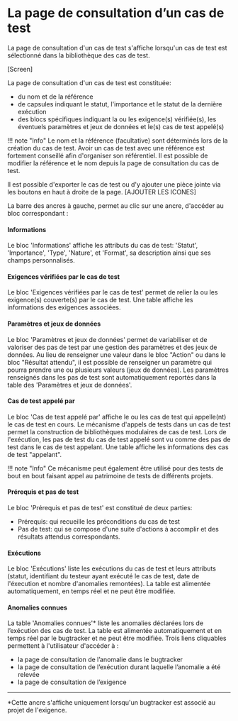 # La page de consultation d’un cas de test

La page de consultation d'un cas de test s'affiche lorsqu'un cas de test est sélectionné dans la bibliothèque des cas de test.

[Screen]

La page de consultation d'un cas de test est constituée:
- du nom et de la référence
- de capsules indiquant le statut, l'importance et le statut de la dernière exécution
- des blocs spécifiques indiquant la ou les exigence(s) vérifiée(s), les éventuels paramètres et jeux de données et le(s) cas de test appelé(s)

!!! note "Info"
	Le nom et la référence (facultative) sont déterminés lors de la création du cas de test. Avoir un cas de test avec une référence est fortement conseillé afin d'organiser son référentiel. Il est possible de modifier la référence et le nom depuis la page de consultation du cas de test.

Il est possible d'exporter le cas de test ou d'y ajouter une pièce jointe via les boutons en haut à droite de la page. [AJOUTER LES ICONES]

La barre des ancres à gauche, permet au clic sur une ancre, d'accéder au bloc correspondant :
#### Informations
Le bloc 'Informations' affiche les attributs du cas de test: 'Statut', 'Importance', 'Type', 'Nature', et 'Format', sa description ainsi que ses champs personnalisés.

#### Exigences vérifiées par le cas de test
Le bloc 'Exigences vérifiées par le cas de test' permet de relier la ou les exigence(s) couverte(s) par le cas de test. Une table affiche les informations des exigences associées.

#### Paramètres et jeux de données
Le bloc 'Paramètres et jeux de données' permet de variabiliser et de valoriser des pas de test par une gestion des paramètres et des jeux de données.
Au lieu de renseigner une valeur dans le bloc "Action" ou dans le bloc "Résultat attendu", il est possible de renseigner un paramètre qui pourra prendre une ou plusieurs valeurs (jeux de données). Les paramètres renseignés dans les pas de test sont automatiquement reportés dans la table des 'Paramètres et jeux de données'.

#### Cas de test appelé par 
Le bloc 'Cas de test appelé par' affiche le ou les cas de test qui appelle(nt) le cas de test en cours. Le mécanisme d'appels de tests dans un cas de test permet la construction de bibliothèques modulaires de cas de test. Lors de l'exécution, les pas de test du cas de test appelé sont vu comme des pas de test dans le cas de test appelant. Une table affiche les informations des cas de test "appelant".

!!! note "Info"
	Ce mécanisme peut également être utilisé pour des tests de bout en bout faisant appel au patrimoine de tests de différents projets.

#### Prérequis et pas de test
Le bloc 'Prérequis et pas de test' est constitué de deux parties:
- Prérequis: qui recueille les préconditions du cas de test 
- Pas de test: qui se compose d'une suite d'actions à accomplir et des résultats attendus correspondants.

#### Exécutions
Le bloc 'Exécutions' liste les exécutions du cas de test et leurs attributs (statut, identifiant du testeur ayant exécuté le cas de test, date de l'éxecution et nombre d'anomalies remontées). La table est alimentée automatiquement, en temps réel et ne peut être modifiée. 

#### Anomalies connues
La table 'Anomalies connues'* liste les anomalies déclarées lors de l’exécution des cas de test. La table est alimentée automatiquement et en temps réel par le bugtracker et ne peut être modifiée.
Trois liens cliquables permettent à l'utilisateur d'accéder à :
 - la page de consultation de l’anomalie dans le bugtracker
 - la page de consultation de l’exécution durant laquelle l’anomalie a été relevée
 -  la page de consultation de l’exigence


---
*Cette ancre s'affiche uniquement lorsqu'un bugtracker est associé au projet de l'exigence.
<!--stackedit_data:
eyJoaXN0b3J5IjpbNDE1NzgzMzA5LDk0MDM1NDQ2NiwtMjA5Nz
Q0NjY3NiwtMTM3ODA5NjcxLC0zNDQ2NDM1MTcsLTE2MDU3NTUy
MTUsODE5MzI4NDYxLDQ1MDE0NDY5MSwxMTcwMTg0ODUsMTg2NT
c1MzcxMSwtMTczNDQxMzc2MCwxNjQxNjY2NSwtMTk3MDEyMjM3
LC0xMTMxOTI5MDkxLC0yMDYzMTUzMzI4LC03ODg2NjY5MTYsLT
IwNjQ1MTAzNzJdfQ==
-->